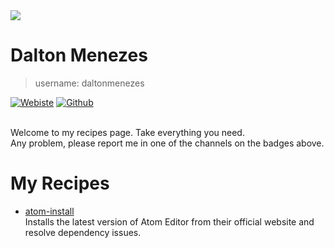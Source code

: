 <img src="https://avatars0.githubusercontent.com/u/1149845?v=3&s=160"/>

# Dalton Menezes
> username: daltonmenezes

[![Webiste](https://img.shields.io/badge/website--blue.svg)](https://daltonmenezes.github.io/)
[![Github](https://img.shields.io/badge/github--blue.svg)](https://www.github.com/daltonmenezes)

<br/>
Welcome to my recipes page. Take everything you need.<br/>
Any problem, please report me in one of the channels on the badges above.

<br/>

# My Recipes
- [atom-install](https://github.com/uni-linux/recipes/tree/master/src/daltonmenezes/atom-install)<br/>
  Installs the latest version of Atom Editor from their official website and resolve dependency issues.
